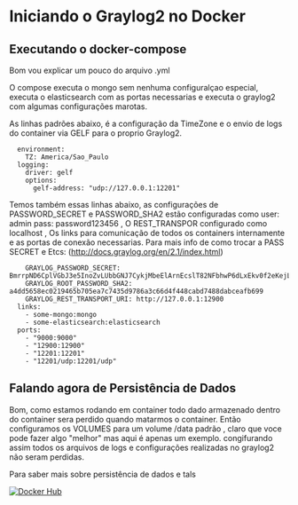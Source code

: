 Iniciando o Graylog2 no Docker
==================================

Executando o docker-compose
---------------------------

Bom vou explicar um pouco do arquivo .yml

O compose executa o mongo sem nenhuma configuralçao especial, executa o elasticsearch com as portas necessarias e executa o graylog2 com algumas configurações marotas.

As linhas padrões abaixo, é a configuração da TimeZone e  o envio de logs do container via GELF para o proprio Graylog2.
```shell
  environment:
    TZ: America/Sao_Paulo
  logging:
    driver: gelf
    options:
      gelf-address: "udp://127.0.0.1:12201"
```
Temos também essas linhas abaixo, as configurações de PASSWORD_SECRET e PASSWORD_SHA2 estão configuradas como user: admin pass: password123456 , O REST_TRANSPOR configurado como localhost , Os links para comunicação de todos os containers internamente e as portas de conexão necessarias. 
Para mais info de como trocar a PASS SECRET e Etcs: (http://docs.graylog.org/en/2.1/index.html)
```shell
    GRAYLOG_PASSWORD_SECRET: BmrrpND6CplVGbJ3e5InoZvLUbbGNJ7CykjMbeElArnEcslT82NFbhwP6dLxEkv0f2eKejLjTFdDP4OTCNGuwHt5Uj28FJ2O
    GRAYLOG_ROOT_PASSWORD_SHA2: a4dd5658ec0219465b705ea7c7435d9786a3c66d4f448cabd7488dabceafb699
    GRAYLOG_REST_TRANSPORT_URI: http://127.0.0.1:12900
  links:
    - some-mongo:mongo
    - some-elasticsearch:elasticsearch
  ports:
    - "9000:9000"
    - "12900:12900"
    - "12201:12201"
    - "12201/udp:12201/udp"
```

Falando agora de Persistência de Dados
--------------------------------------
Bom, como estamos rodando em container todo dado armazenado dentro do container sera perdido quando matarmos o container. 
Então configuramos os VOLUMES para um volume /data padrão , claro que voce pode fazer algo "melhor" mas aqui é apenas um exemplo. congifurando assim todos os arquivos de logs e configurações realizadas no graylog2 não seram perdidas.

Para saber mais sobre persistência de dados e tals 

[![Docker Hub](https://img.shields.io/badge/docker-swcc%2Fdocker--graylog2-blue.svg?style=flat)](https://hub.docker.com/r/graylog2/server/)
